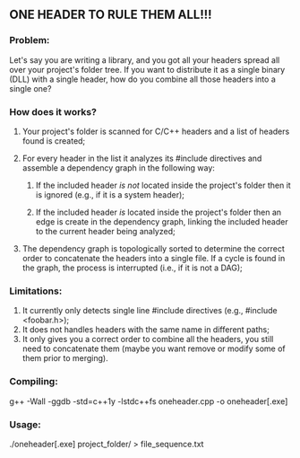 ## ONE HEADER TO RULE THEM ALL!!!

### Problem:
Let's say you are writing a library, and you got all your
headers spread all over your project's folder tree. If
you want to distribute it as a single binary (DLL) with a 
single header, how do you combine all those headers into a 
single one?

### How does it works?
1. Your project's folder is scanned for C/C++ headers 
   and a list of headers found is created;
1. For every header in the list it analyzes its #include 
   directives and assemble a dependency graph in the 
   following way:
   
   1. If the included header *is not* located inside 
      the project's folder then it is ignored (e.g., 
      if it is a system header);
      
   1. If the included header *is* located inside the 
       project's folder then an edge is create in the 
       dependency graph, linking the included header 
       to the current header being analyzed;
       
1. The dependency graph is topologically sorted to determine
   the correct order to concatenate the headers into a single
   file. If a cycle is found in the graph, the process is 
   interrupted (i.e., if it is not a DAG);

### Limitations:
  1. It currently only detects single line #include directives (e.g., #include <foobar.h>);
  2. It does not handles headers with the same name in different paths;
  3. It only gives you a correct order to combine all the headers, you 
     still need to concatenate them (maybe you want remove or modify some of them prior to merging).

### Compiling:
  g++ -Wall -ggdb -std=c++1y -lstdc++fs oneheader.cpp -o oneheader[.exe]

### Usage:
  ./oneheader[.exe] project_folder/ > file_sequence.txt
